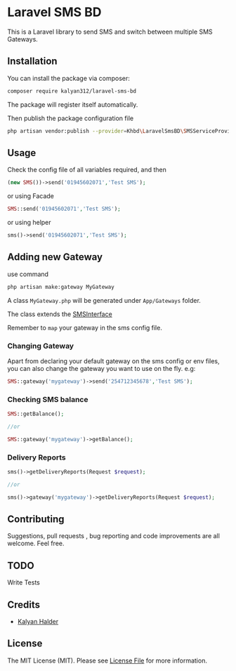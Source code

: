 # Laravel SMS BD


This is a Laravel library to send SMS and switch between multiple SMS Gateways.

## Installation

You can install the package via composer:

``` bash
composer require kalyan312/laravel-sms-bd
```
The package will register itself automatically.

Then publish the package configuration file

```bash
php artisan vendor:publish --provider=Khbd\LaravelSmsBD\SMSServiceProvider
```

## Usage

Check the config file of all variables required, and then

```php
(new SMS())->send('01945602071','Test SMS');
```
or using Facade

```php
SMS::send('01945602071','Test SMS');
```

or using helper

```php
sms()->send('01945602071','Test SMS');
```

## Adding new Gateway

use command 
```bash
php artisan make:gateway MyGateway
```

A class `MyGateway.php` will be generated under `App/Gateways` folder.

The class extends the [SMSInterface]()

Remember to `map` your gateway in the sms config file.

### Changing Gateway

Apart from declaring your default gateway on the sms config or env files, you can also change the gateway you want to use on the fly. e.g: 

```php
SMS::gateway('mygateway')->send('254712345678','Test SMS');
```

### Checking SMS balance

```php
SMS::getBalance();

//or

SMS::gateway('mygateway')->getBalance();

```
### Delivery Reports
```php
sms()->getDeliveryReports(Request $request);

//or

sms()->gateway('mygateway')->getDeliveryReports(Request $request);
```

## Contributing

Suggestions, pull requests , bug reporting and code improvements are all welcome. Feel free.

## TODO

Write Tests

## Credits

- [Kalyan Halder](https://github.com/kalyan312)

## License

The MIT License (MIT). Please see [License File](LICENSE) for more information.
